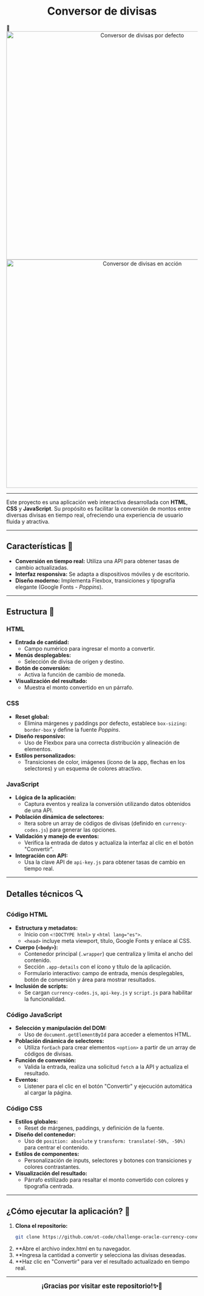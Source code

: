 <h1 align="center">Conversor de divisas</h1>💱

<div align="center">
  <img src="https://github.com/user-attachments/assets/0ae25fff-8a70-4462-b203-c7dedc857d00" alt="Conversor de divisas por defecto" width="700" height="600" />
  <img src="https://github.com/user-attachments/assets/06096e18-6ec0-4328-823d-5d0d08168627" alt="Conversor de divisas en acción" width="700" height="600" />
</div>

---

Este proyecto es una aplicación web interactiva desarrollada con **HTML**, **CSS** y **JavaScript**. Su propósito es facilitar la conversión de montos entre diversas divisas en tiempo real, ofreciendo una experiencia de usuario fluida y atractiva.

---

## Características 🌟

- **Conversión en tiempo real:** Utiliza una API para obtener tasas de cambio actualizadas.
- **Interfaz responsiva:** Se adapta a dispositivos móviles y de escritorio.
- **Diseño moderno:** Implementa Flexbox, transiciones y tipografía elegante (Google Fonts - *Poppins*).

---

## Estructura 📁

### HTML

- **Entrada de cantidad:** 
  - Campo numérico para ingresar el monto a convertir.
- **Menús desplegables:**
  - Selección de divisa de origen y destino.
- **Botón de conversión:**
  - Activa la función de cambio de moneda.
- **Visualización del resultado:**
  - Muestra el monto convertido en un párrafo.

### CSS

- **Reset global:** 
  - Elimina márgenes y paddings por defecto, establece `box-sizing: border-box` y define la fuente *Poppins*.
- **Diseño responsivo:** 
  - Uso de Flexbox para una correcta distribución y alineación de elementos.
- **Estilos personalizados:**
  - Transiciones de color, imágenes (ícono de la app, flechas en los selectores) y un esquema de colores atractivo.

### JavaScript

- **Lógica de la aplicación:**
  - Captura eventos y realiza la conversión utilizando datos obtenidos de una API.
- **Población dinámica de selectores:**
  - Itera sobre un array de códigos de divisas (definido en `currency-codes.js`) para generar las opciones.
- **Validación y manejo de eventos:**
  - Verifica la entrada de datos y actualiza la interfaz al clic en el botón "Convertir".
- **Integración con API:**
  - Usa la clave API de `api-key.js` para obtener tasas de cambio en tiempo real.

---

## Detalles técnicos 🔍

### Código HTML

- **Estructura y metadatos:**
  - Inicio con `<!DOCTYPE html>` y `<html lang="es">`.
  - `<head>` incluye meta viewport, título, Google Fonts y enlace al CSS.
- **Cuerpo (`<body>`):**
  - Contenedor principal (`.wrapper`) que centraliza y limita el ancho del contenido.
  - Sección `.app-details` con el ícono y título de la aplicación.
  - Formulario interactivo: campo de entrada, menús desplegables, botón de conversión y área para mostrar resultados.
- **Inclusión de scripts:**
  - Se cargan `currency-codes.js`, `api-key.js` y `script.js` para habilitar la funcionalidad.

### Código JavaScript

- **Selección y manipulación del DOM:**
  - Uso de `document.getElementById` para acceder a elementos HTML.
- **Población dinámica de selectores:**
  - Utiliza `forEach` para crear elementos `<option>` a partir de un array de códigos de divisas.
- **Función de conversión:**
  - Valida la entrada, realiza una solicitud `fetch` a la API y actualiza el resultado.
- **Eventos:**
  - Listener para el clic en el botón "Convertir" y ejecución automática al cargar la página.

### Código CSS

- **Estilos globales:**
  - Reset de márgenes, paddings, y definición de la fuente.
- **Diseño del contenedor:**
  - Uso de `position: absolute` y `transform: translate(-50%, -50%)` para centrar el contenido.
- **Estilos de componentes:**
  - Personalización de inputs, selectores y botones con transiciones y colores contrastantes.
- **Visualización del resultado:**
  - Párrafo estilizado para resaltar el monto convertido con colores y tipografía centrada.

---

## ¿Cómo ejecutar la aplicación? 🚀

1. **Clona el repositorio:**  
   ```bash
   git clone https://github.com/ot-code/challenge-oracle-currency-converter.github.io.git

2. **Abre el archivo index.html en tu navegador.
3. **Ingresa la cantidad a convertir y selecciona las divisas deseadas.
4. **Haz clic en "Convertir" para ver el resultado actualizado en tiempo real.

---

<p align="center">
  <big><strong>¡Gracias por visitar este repositorio!✨💱</strong></big>
</p> 
